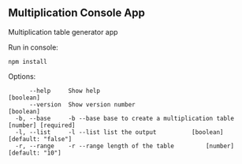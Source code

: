 ## Multiplication Console App

Multiplication table generator app

Run in console:

```
npm install
```

Options:

```
      --help     Show help                                              [boolean]
      --version  Show version number                                        [boolean]
  -b, --base     -b --base base to create a multiplication table  [number] [required]
  -l, --list     -l --list list the output          [boolean] [default: "false"]
  -r, --range    -r --range length of the table         [number] [default: "10"]

```
